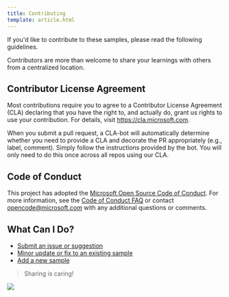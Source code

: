 ```yaml
---
title: Contributing
template: article.html
---
```



If you'd like to contribute to these samples, please read the following guidelines. 

Contributors are more than welcome to share your learnings with others from a centralized location.

## Contributor License Agreement

Most contributions require you to agree to a Contributor License Agreement (CLA) declaring that you have the right to, and actually do, grant us rights to use your contribution. For details, visit https://cla.microsoft.com.

When you submit a pull request, a CLA-bot will automatically determine whether you need to provide a CLA and decorate the PR appropriately (e.g., label, comment). Simply follow the instructions provided by the bot. You will only need to do this once across all repos using our CLA.

## Code of Conduct

This project has adopted the [Microsoft Open Source Code of Conduct](https://opensource.microsoft.com/codeofconduct/).
For more information, see the [Code of Conduct FAQ](https://opensource.microsoft.com/codeofconduct/faq/) or contact [opencode@microsoft.com](mailto:opencode@microsoft.com) with any additional questions or comments.

## What Can I Do?

- [Submit an issue or suggestion](./issues.md)
- [Minor update or fix to an existing sample](./forking.md)
- [Add a new sample](./sample.md)

> Sharing is caring!

<img src="https://telemetry.sharepointpnp.com/powerplatform-samples/docs/contributing" />